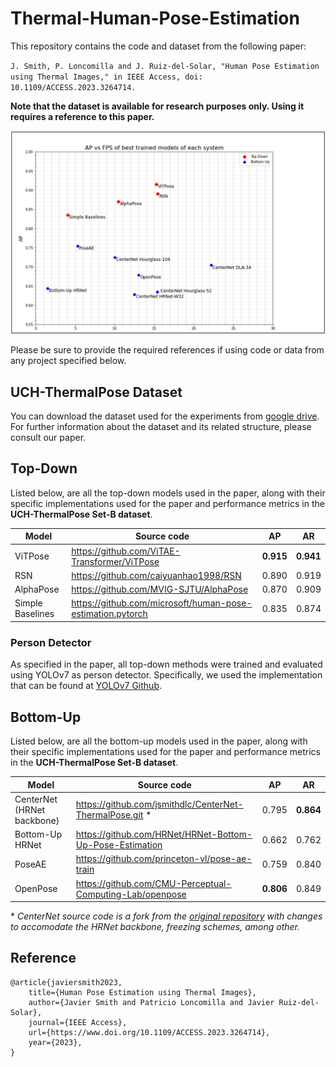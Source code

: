 # Thermal-Human-Pose-Estimation

This repository contains the code and dataset from the following paper:

`J. Smith, P. Loncomilla and J. Ruiz-del-Solar, "Human Pose Estimation using Thermal Images," in IEEE Access, doi: 10.1109/ACCESS.2023.3264714.`

<b> Note that the dataset is available for research purposes only. Using it requires a reference to this paper.</b>

![overall performance](figures/comparison.png)

Please be sure to provide the required references if using code or data from any project specified below.

## UCH-ThermalPose Dataset

You can download the dataset used for the experiments from [google drive](https://drive.google.com/drive/folders/1YV7g563ZGlGO-9wx9G0vt6r7itJE8GDZ?usp=sharing). For further information about the dataset and its related structure, please consult our paper.

## Top-Down

Listed below, are all the top-down models used in the paper, along with their specific implementations used for the paper and performance metrics in the **UCH-ThermalPose Set-B dataset**.

| Model            | Source code                                                  | AP        | AR        |
| ---------------- | ------------------------------------------------------------ | --------- | --------- |
| ViTPose          | <https://github.com/ViTAE-Transformer/ViTPose>               | **0.915** | **0.941** |
| RSN              | <https://github.com/caiyuanhao1998/RSN>                      | 0.890     | 0.919     |
| AlphaPose        | <https://github.com/MVIG-SJTU/AlphaPose>                     | 0.870     | 0.909     |
| Simple Baselines | <https://github.com/microsoft/human-pose-estimation.pytorch> | 0.835     | 0.874     |
### Person Detector

As specified in the paper, all top-down methods were trained and evaluated using YOLOv7 as person detector. Specifically, we used the implementation that can be found at [YOLOv7 Github](https://github.com/WongKinYiu/yolov7.git).


## Bottom-Up

Listed below, are all the bottom-up models used in the paper, along with their specific implementations used for the paper and performance metrics in the **UCH-ThermalPose Set-B dataset**.

| Model                      | Source code                                                 | AP        | AR        |
| -------------------------- | ----------------------------------------------------------- | --------- | --------- |
| CenterNet (HRNet backbone) | <https://github.com/jsmithdlc/CenterNet-ThermalPose.git> \* | 0.795     | **0.864** |
| Bottom-Up HRNet            | <https://github.com/HRNet/HRNet-Bottom-Up-Pose-Estimation>  | 0.662     | 0.762     |
| PoseAE                     | <https://github.com/princeton-vl/pose-ae-train>             | 0.759     | 0.840     |
| OpenPose                   | <https://github.com/CMU-Perceptual-Computing-Lab/openpose>  | **0.806** | 0.849     |

\* *CenterNet source code is a fork from the [original repository](https://github.com/xingyizhou/CenterNet.git) with changes to accomodate the HRNet backbone, freezing schemes, among other.*

## Reference

    @article{javiersmith2023,
        title={Human Pose Estimation using Thermal Images},
        author={Javier Smith and Patricio Loncomilla and Javier Ruiz-del-Solar},
        journal={IEEE Access},
        url={https://www.doi.org/10.1109/ACCESS.2023.3264714},
        year={2023},
    }